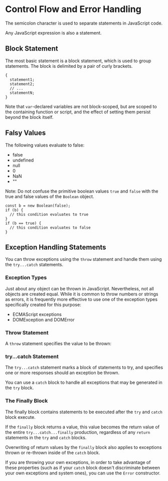 # Control Flow and Error Handling

The semicolon character is used to separate statements in JavaScript code.

Any JavaScript expression is also a statement.

## Block Statement

The most basic statement is a block statement, which is used to group
statements. The block is delimited by a pair of curly brackets.

```
{
  statement1;
  statement2;
  // ...
  statementN;
}
```


Note that `var`-declared variables are not block-scoped, but are scoped to
the containing function or script, and the effect of setting them
persist beyond the block itself.


## Falsy Values

The following values evaluate to false:
- false
- undefined
- null
- 0
- NaN
- ""

Note: Do not confuse the primitive boolean values `true` and `false` with
the true and false values of the `Boolean` object.

```
const b = new Boolean(false);
if (b) {
  // this condition evaluates to true
}
if (b == true) {
  // this condition evaluates to false
}
```

## Exception Handling Statements

You can throw exceptions using the `throw` statement and handle
them using the `try...catch` statements.

### Exception Types

Just about any object can be thrown in JavaScript. Nevertheless, not all
objects are created equal. While it is common to throw numbers or strings
as errors, it is frequently more effective to use one of the exception
types specifically created for this purpose:

- ECMAScript exceptions
- DOMException and DOMError

### Throw Statement

A `throw` statement specifies the value to be thrown:

### try...catch Statement

The `try...catch` statement marks a block of statements to try, and
specifies one or more responses should an exception be thrown.

You can use a `catch` block to handle all exceptions that may be generated
in the `try` block.

### The Finally Block

The finally block contains statements to be executed after the `try` and
`catch` block execute.

If the `finally` block returns a value, this value becomes the return
value of the entire `try...catch...finally` production, regardless of
any `return` statements in the `try` and `catch` blocks.

Overwriting of return values by the `finally` block also applies to
exceptions thrown or re-thrown inside of the `catch` block.

If you are throwing your own exceptions, in order to take advantage of
these properties (such as if your `catch` block doesn't discriminate
between your own exceptions and system ones), you can use the `Error`
constructor.

